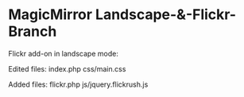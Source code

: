 MagicMirror Landscape-&-Flickr-Branch
===========

Flickr add-on in landscape mode:

Edited files:
index.php
css/main.css

Added files:
flickr.php
js/jquery.flickrush.js
